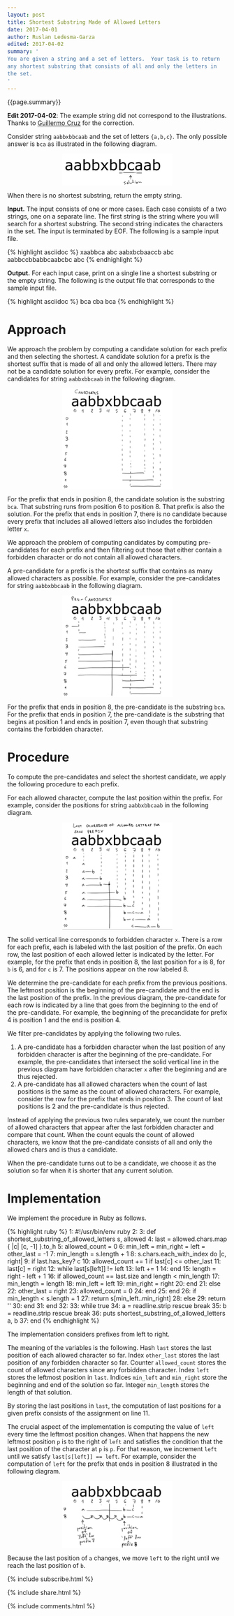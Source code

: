 ```yaml
---
layout: post
title: Shortest Substring Made of Allowed Letters
date: 2017-04-01
author: Ruslan Ledesma-Garza
edited: 2017-04-02
summary: '
You are given a string and a set of letters.  Your task is to return
any shortest substring that consists of all and only the letters in
the set.
'
---
```


{{page.summary}}

**Edit 2017-04-02**: The example string did not correspond to the
illustrations. Thanks to [Guillermo
Cruz](https://www.linkedin.com/in/guillermo-cruz-20732948/) for the correction.

Consider string `aabbxbbcaab` and the set of letters `{a,b,c}`.
The only possible answer is `bca` as illustrated in the following diagram.

<img src="/assets/2017.04.01.solution.jpg" alt="Solution" style="width:50%; display: block; margin-left: auto; margin-right: auto;" />

When there is no shortest substring, return the empty string.

**Input.**
The input consists of one or more cases.
Each case consists of a two strings, one on a separate line.
The first string is the string where you will search for a shortest substring.
The second string indicates the characters in the set.
The input is terminated by EOF.  The following is a sample input
file.

{% highlight asciidoc %}
xaabbca
abc
aabxbcbaaccb
abc
aabbccbbabbcaabcbc
abc
{% endhighlight %}

**Output.**
For each input case, print on a single line a shortest substring or the empty string.
The following is the output file that corresponds to the sample input
file.

{% highlight asciidoc %}
bca
cba
bca
{% endhighlight %}

# Approach

We approach the problem by computing a candidate solution for each
prefix and then selecting the shortest.  A candidate solution for a
prefix is the shortest suffix that is made of all and only the allowed
letters.  There may not be a candidate solution for every prefix.  For
example, consider the candidates for string `aabbxbbcaab` in the
following diagram.

<img src="/assets/2017.04.01.candidates.jpg" alt="Candidates" style="width:50%; display: block; margin-left: auto; margin-right: auto;" />

For the prefix that ends in position 8, the candidate solution is the
substring `bca`.  That substring runs from position 6 to position 8.
That prefix is also the solution.
For the prefix that ends in position 7, there is no candidate because
every prefix that includes all allowed letters also includes the
forbidden letter `x`.

We approach the problem of computing candidates by computing
pre-candidates for each prefix and then filtering out those that
either contain a forbidden character or do not contain all allowed
characters.

A pre-candidate for a prefix is the shortest suffix that contains as
many allowed characters as possible. For example, consider the
pre-candidates for string `aabbxbbcaab` in the following diagram.

<img src="/assets/2017.04.01.pre-candidates.jpg" alt="Pre-Candidates" style="width:50%; display: block; margin-left: auto; margin-right: auto;" />

For the prefix that ends in position 8, the pre-candidate is the
substring `bca`.  For the prefix that ends in position 7, the
pre-candidate is the substring that begins at position 1 and ends in
position 7, even though that substring contains the forbidden
character.

# Procedure

To compute the pre-candidates and select the shortest candidate, we
apply the following procedure to each prefix.

For each allowed character, compute the last position within the
prefix.  For example, consider the positions for string `aabbxbbcaab`
in the following diagram.

<img src="/assets/2017.04.01.last.jpg" alt="Last occurrence of allowed letters" style="width:50%; display: block; margin-left: auto; margin-right: auto;" />

The solid vertical line corresponds to forbidden character `x`.  There
is a row for each prefix, each is labeled with the last position of
the prefix.  On each row, the last position of each allowed letter is
indicated by the letter.  For example, for the prefix that ends in
position 8, the last position for `a` is 8, for `b` is 6, and for `c`
is 7.  The positions appear on the row labeled 8.

We determine the pre-candidate for each prefix from the previous
positions.  The leftmost position is the beginning of the
pre-candidate and the end is the last position of the prefix.  In the
previous diagram, the pre-candidate for each row is indicated by a
line that goes from the beginning to the end of the pre-candidate.
For example, the beginning of the precandidate for prefix 4 is
position 1 and the end is position 4.

We filter pre-candidates by applying the following two rules.

1. A pre-candidate has a forbidden character when the last position of
any forbidden character is after the beginning of the pre-candidate.
For example, the pre-candidates that intersect the solid vertical line
in the previous diagram have forbidden character `x` after the beginning
and are thus rejected.
2. A pre-candidate has all allowed characters when the count of last
positions is the same as the count of allowed characters.  For
example, consider the row for the prefix that ends in position 3.
The count of last positions is 2 and the pre-candidate is thus
rejected.

Instead of applying the previous two rules separately, we count the
number of allowed characters that appear after the last forbidden
character and compare that count.  When the count equals the count of
allowed characters, we know that the pre-candidate consists of all and
only the allowed chars and is thus a candidate.

When the pre-candidate turns out to be a candidate, we choose it as
the solution so far when it is shorter that any current solution.

# Implementation

We implement the procedure in Ruby as follows.

{% highlight ruby %}
 1: #!/usr/bin/env ruby
 2: 
 3: def shortest_substring_of_allowed_letters s, allowed
 4:   last = allowed.chars.map { |c| [c, -1] }.to_h
 5:   allowed_count = 0
 6:   min_left = min_right = left = other_last = -1
 7:   min_length = s.length + 1
 8:   s.chars.each_with_index do |c, right|
 9:     if last.has_key? c
10:       allowed_count += 1 if last[c] <= other_last
11:       last[c] = right
12:       while last[s[left]] != left
13:         left += 1
14:       end
15:       length = right - left + 1
16:       if allowed_count == last.size and length < min_length
17:         min_length = length
18:         min_left = left
19:         min_right = right
20:       end
21:     else
22:       other_last = right
23:       allowed_count = 0
24:     end
25:   end
26:   if min_length < s.length + 1
27:     return s[min_left..min_right]
28:   else
29:     return ''
30:   end
31: end
32: 
33: while true
34:   a = readline.strip rescue break
35:   b = readline.strip rescue break
36:   puts shortest_substring_of_allowed_letters a, b
37: end
{% endhighlight %}

The implementation considers prefixes from left to right.

The meaning of the variables is the following.
Hash `last` stores the last position of each allowed character so far.
Index `other_last` stores the last position of any forbidden character
so far.
Counter `allowed_count` stores the count of allowed characters since
any forbidden character.
Index `left` stores the leftmost position in `last`.
Indices `min_left` and `min_right` store the beginning and end of the
solution so far.
Integer `min_length` stores the length of that solution.

By storing the last positions in `last`, the computation of last
positions for a given prefix consists of the assignment on line 11.

The crucial aspect of the implementation is computing the value of
`left` every time the leftmost position changes.  When that happens
the new leftmost position `p` is to the right of `left` and satisfies
the condition that the last position of the character at `p` is `p`.
For that reason, we increment `left` until we satisfy `last[s[left]]
== left`.  For example, consider the computation of `left` for the
prefix that ends in position 8 illustrated in the following diagram.

<img src="/assets/2017.04.01.computation.of.left.jpg" alt="Computation of `left`" style="width:50%; display: block; margin-left: auto; margin-right: auto;" />

Because the last position of `a` changes, we move `left` to the right
until we reach the last position of `b`.

{% include subscribe.html %}

{% include share.html %}

{% include comments.html %}
